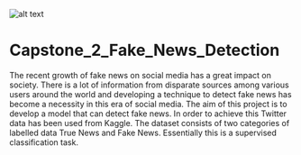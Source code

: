 ![alt text](http://international.usc.edu/wp-content/uploads/fake.jpg.png)


# Capstone_2_Fake_News_Detection
The recent growth of fake news on social media has a great impact on society. There is a lot of information from disparate sources among various users around the world and developing a technique to detect fake news has become a necessity in this era of social media. The aim of this project is to develop a model that can detect fake news. In order to achieve this Twitter data has been used from Kaggle. The dataset consists of two categories of labelled data True News and Fake News. Essentially this is a supervised classification task. 
